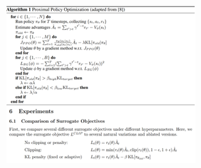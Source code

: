 ![](https://github.com/maiwen/Deep-Reinforcement-Learning/blob/master/PPO/img/ppo.png)
![](https://github.com/maiwen/Deep-Reinforcement-Learning/blob/master/PPO/img/clipping.png)

